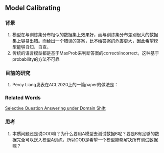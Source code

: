 ## Model Calibrating

### 背景
1. 模型在与训练集分布相似的数据集上效果好，而与训练集分布差别很大的数据集上容易出错。而给出一个错误的答案，比不给答案的危害更大，因此希望模型能够自知、自查。
2. 传统的语言模型都是基于MaxProb来判断答案的correct/incorrect，这种基于probability的方法不可靠


### 目前的研究
1. Percy Liang发表在ACL2020上的一篇paper的做法是：





### Related Words
[Selective Question Answering under Domain Shift](https://aclanthology.org/2020.acl-main.503.pdf)



### 思考
1. 本质问题还是说OOD嘛？为什么要用A模型去测试数据B呢？要是B有足够的数据完全可以送入模型A训练，所以OOD是希望一个模型能够解决所有测试数据嘛？

